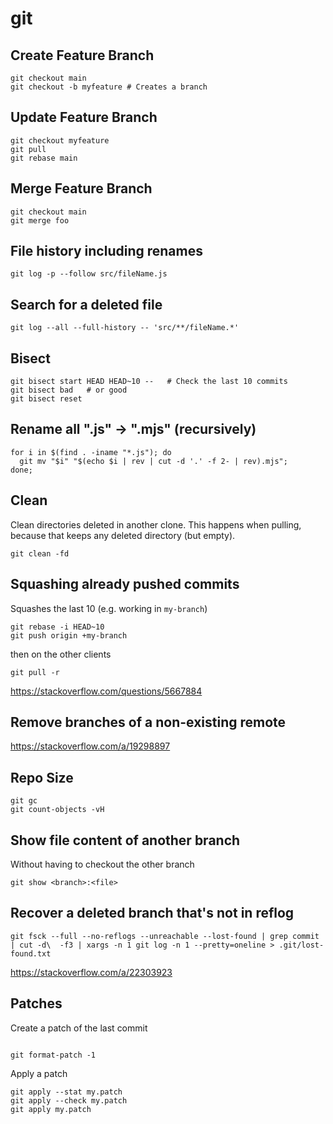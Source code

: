 # git

## Create Feature Branch
```shell
git checkout main
git checkout -b myfeature # Creates a branch
```

## Update Feature Branch
```shell
git checkout myfeature
git pull
git rebase main
```

## Merge Feature Branch
```shell
git checkout main
git merge foo
```


##  File history including renames
```shell script
git log -p --follow src/fileName.js
```

## Search for a deleted file
```shell script
git log --all --full-history -- 'src/**/fileName.*'
```

## Bisect
```shell script
git bisect start HEAD HEAD~10 --   # Check the last 10 commits
git bisect bad   # or good
git bisect reset 
```

## Rename all ".js" -> ".mjs" (recursively)
```shell
for i in $(find . -iname "*.js"); do
  git mv "$i" "$(echo $i | rev | cut -d '.' -f 2- | rev).mjs";
done;
```

## Clean
Clean directories deleted in another clone. This happens when
pulling, because that keeps any deleted directory (but empty).
```shell script
git clean -fd
```

## Squashing already pushed commits
Squashes the last 10 (e.g. working in `my-branch`)
```shell script
git rebase -i HEAD~10
git push origin +my-branch
```
then on the other clients
```shell script
git pull -r
```
https://stackoverflow.com/questions/5667884


## Remove branches of a non-existing remote
https://stackoverflow.com/a/19298897


## Repo Size
```shell
git gc
git count-objects -vH
```

## Show file content of another branch
Without having to checkout the other branch
```shell
git show <branch>:<file>
```

## Recover a deleted branch that's not in reflog
```shell
git fsck --full --no-reflogs --unreachable --lost-found | grep commit | cut -d\  -f3 | xargs -n 1 git log -n 1 --pretty=oneline > .git/lost-found.txt
```
https://stackoverflow.com/a/22303923


## Patches
Create a patch of the last commit
```shell

git format-patch -1
```

Apply a patch
```shell
git apply --stat my.patch
git apply --check my.patch
git apply my.patch
```
